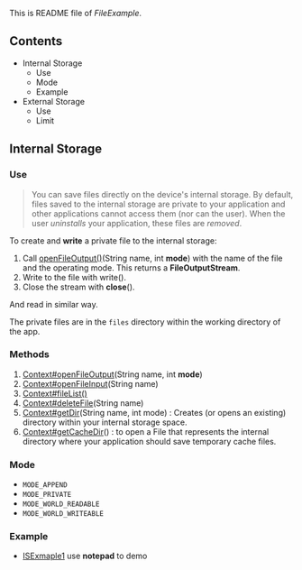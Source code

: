 This is README file of *FileExample*.

## Contents

- Internal Storage
	- Use
	- Mode 
	- Example
- External Storage
	- Use
	- Limit


## Internal Storage

### Use
> You can save files directly on the device's internal storage. By default, files saved to the internal storage are private to your application and other applications cannot access them (nor can the user). When the user *uninstalls* your application, these files are *removed*.

To create and **write** a private file to the internal storage:

1. Call [openFileOutput()][OFO](String name, int **mode**) with the name of the file and the operating mode. This returns a **FileOutputStream**.
2. Write to the file with write().
3. Close the stream with **close**().

And read in similar way.

The private files are in the `files` directory within the working directory of the app.

### Methods

1. [Context#openFileOutput][OFO](String name, int **mode**)
2. [Context#openFileInput][OFI](String name) 
3. [Context#fileList()][FL]
4. [Context#deleteFile][DF](String name)
5. [Context#getDir][GD](String name, int mode) : Creates (or opens an existing) directory within your internal storage space.
6. [Context#getCacheDir][GCD]() : to open a File that represents the internal directory where your application should save temporary cache files.

### Mode

- `MODE_APPEND`
- `MODE_PRIVATE`
- `MODE_WORLD_READABLE`
- `MODE_WORLD_WRITEABLE`

### Example

- [ISExmaple1](ISExmaple1) use **notepad** to demo

[OFO]:http://developer.android.com/reference/android/content/Context.html#openFileOutput(java.lang.String,%20int)
[FL]:http://developer.android.com/reference/android/content/Context.html#fileList()
[DF]:http://developer.android.com/reference/android/content/Context.html#deleteFile(java.lang.String)
[OFI]:http://developer.android.com/reference/android/content/Context.html#openFileInput(java.lang.String)
[GD]:http://developer.android.com/reference/android/content/Context.html#getDir(java.lang.String,%20int)
[GCD]:http://developer.android.com/reference/android/content/Context.html#getCacheDir()